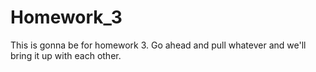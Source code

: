 # Homework_3
This is gonna be for homework 3. Go ahead and pull whatever and we'll bring it up with each other.
